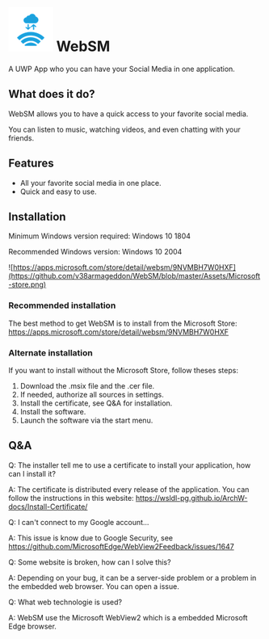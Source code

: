 # ![Logo WebSM](Assets/WebSM.png) WebSM
A UWP App who you can have your Social Media in one application.

## What does it do?
WebSM allows you to have a quick access to your favorite social media.

You can listen to music, watching videos, and even chatting with your friends.

## Features
- All your favorite social media in one place.
- Quick and easy to use.

## Installation
Minimum Windows version required: Windows 10 1804

Recommended Windows version: Windows 10 2004

![https://apps.microsoft.com/store/detail/websm/9NVMBH7W0HXF](https://github.com/v38armageddon/WebSM/blob/master/Assets/Microsoft-store.png)

### Recommended installation
The best method to get WebSM is to install from the Microsoft Store: https://apps.microsoft.com/store/detail/websm/9NVMBH7W0HXF

### Alternate installation
If you want to install without the Microsoft Store, follow theses steps:

1. Download the .msix file and the .cer file.
2. If needed, authorize all sources in settings.
3. Install the certificate, see Q&A for installation.
3. Install the software.
4. Launch the software via the start menu.

## Q&A
Q: The installer tell me to use a certificate to install your application, how can I install it?

A: The certificate is distributed every release of the application. You can follow the instructions in this website: https://wsldl-pg.github.io/ArchW-docs/Install-Certificate/

Q: I can't connect to my Google account...

A: This issue is know due to Google Security, see https://github.com/MicrosoftEdge/WebView2Feedback/issues/1647

Q: Some website is broken, how can I solve this?

A: Depending on your bug, it can be a server-side problem or a problem in the embedded web browser. You can open a issue.

Q: What web technologie is used?

A: WebSM use the Microsoft WebView2 which is a embedded Microsoft Edge browser.
